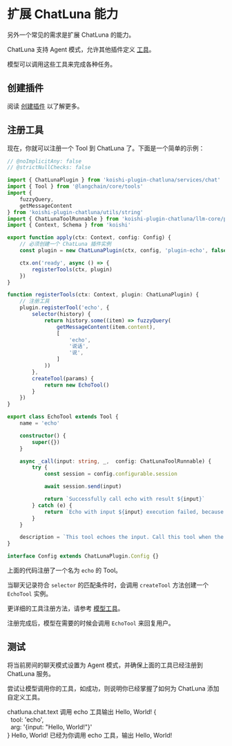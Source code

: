 # 扩展 ChatLuna 能力

另外一个常见的需求是扩展 ChatLuna 的能力。

ChatLuna 支持 Agent 模式，允许其他插件定义 [工具](https://js.langchain.com/docs/concepts/tools/)。

模型可以调用这些工具来完成各种任务。

## 创建插件

阅读 [创建插件](./getting-started.md#创建插件) 以了解更多。

## 注册工具

现在，你就可以注册一个 Tool 到 ChatLuna 了。下面是一个简单的示例：

```ts twoslash
// @noImplicitAny: false
// @strictNullChecks: false

import { ChatLunaPlugin } from 'koishi-plugin-chatluna/services/chat'
import { Tool } from '@langchain/core/tools'
import {
    fuzzyQuery,
    getMessageContent
} from 'koishi-plugin-chatluna/utils/string'
import { ChatLunaToolRunnable } from 'koishi-plugin-chatluna/llm-core/platform/types'
import { Context, Schema } from 'koishi'

export function apply(ctx: Context, config: Config) {
    // 必须创建一个 ChatLuna 插件实例
    const plugin = new ChatLunaPlugin(ctx, config, 'plugin-echo', false)

    ctx.on('ready', async () => {
        registerTools(ctx, plugin)
    })
}

function registerTools(ctx: Context, plugin: ChatLunaPlugin) {
    // 注册工具
    plugin.registerTool('echo', {
        selector(history) {
            return history.some((item) => fuzzyQuery(
                getMessageContent(item.content),
                [
                    'echo',
                    '说话',
                    '说',
                ]
            ))
        },
        createTool(params) {
            return new EchoTool()
        }
    })
}

export class EchoTool extends Tool {
    name = 'echo'

    constructor() {
        super({})
    }

    async _call(input: string, _,  config: ChatLunaToolRunnable) {
        try {
            const session = config.configurable.session

            await session.send(input)

            return `Successfully call echo with result ${input}`
        } catch (e) {
            return `Echo with input ${input} execution failed, because ${e['message']}`
        }
    }

    description = `This tool echoes the input. Call this tool when the user needs to say something.`
}

interface Config extends ChatLunaPlugin.Config {}

```

上面的代码注册了一个名为 `echo` 的 Tool。

当聊天记录符合 `selector` 的匹配条件时，会调用 `createTool` 方法创建一个 `EchoTool` 实例。

更详细的工具注册方法，请参考 [模型工具](./development/connect-to-core-services/model-tool)。

注册完成后，模型在需要的时候会调用 `EchoTool` 来回复用户。

## 测试

将当前房间的聊天模式设置为 Agent 模式，并确保上面的工具已经注册到 ChatLuna 服务。

尝试让模型调用你的工具，如成功，则说明你已经掌握了如何为 ChatLuna 添加自定义工具。

<chat-panel>
  <chat-message nickname="User">chatluna.chat.text 调用 echo 工具输出 Hello, World!</chat-message>
  <chat-message nickname="Bot">
   {<br>
    &nbsp;&nbsp;tool: 'echo',<br>
    &nbsp;&nbsp;arg: '{input: "Hello, World!"}'<br>
  }
  </chat-message>
  <chat-message nickname="Bot">Hello, World!</chat-message>
  <chat-message nickname="Bot">已经为你调用 echo 工具，输出 Hello, World!</chat-message>
</chat-panel>

